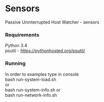 # Sensors

Passive Uninterrupted Host Watcher - sensors

### Requirements

Python 3.4  
psutil - https://pythonhosted.org/psutil/ 


### Running

In order to examples type in console  
bash run-system-load.sh  
or  
bash run-system-info.sh
or  
bash run-network-info.sh

